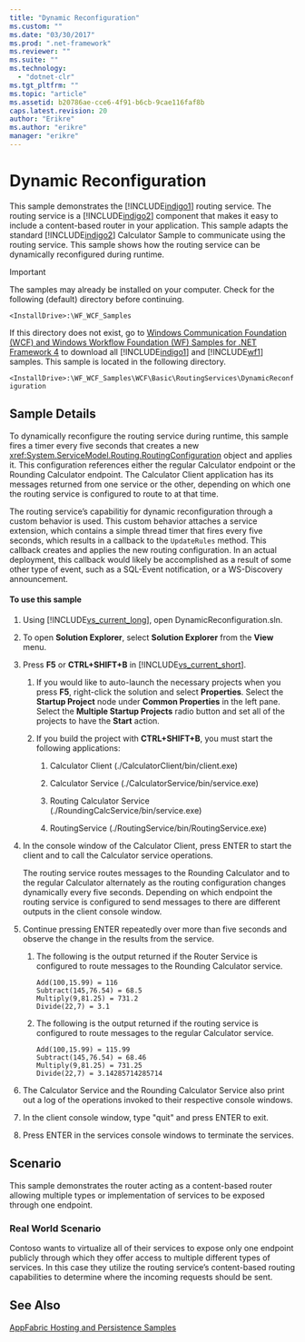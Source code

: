 ```yaml
---
title: "Dynamic Reconfiguration"
ms.custom: ""
ms.date: "03/30/2017"
ms.prod: ".net-framework"
ms.reviewer: ""
ms.suite: ""
ms.technology: 
  - "dotnet-clr"
ms.tgt_pltfrm: ""
ms.topic: "article"
ms.assetid: b20786ae-cce6-4f91-b6cb-9cae116faf8b
caps.latest.revision: 20
author: "Erikre"
ms.author: "erikre"
manager: "erikre"
---
```

# Dynamic Reconfiguration
This sample demonstrates the [!INCLUDE[indigo1](../../../../includes/indigo1-md.md)] routing service. The routing service is a [!INCLUDE[indigo2](../../../../includes/indigo2-md.md)] component that makes it easy to include a content-based router in your application. This sample adapts the standard [!INCLUDE[indigo2](../../../../includes/indigo2-md.md)] Calculator Sample to communicate using the routing service. This sample shows how the routing service can be dynamically reconfigured during runtime.  
  
> [!IMPORTANT]
>  The samples may already be installed on your computer. Check for the following (default) directory before continuing.  
>   
>  `<InstallDrive>:\WF_WCF_Samples`  
>   
>  If this directory does not exist, go to [Windows Communication Foundation (WCF) and Windows Workflow Foundation (WF) Samples for .NET Framework 4](http://go.microsoft.com/fwlink/?LinkId=150780) to download all [!INCLUDE[indigo1](../../../../includes/indigo1-md.md)] and [!INCLUDE[wf1](../../../../includes/wf1-md.md)] samples. This sample is located in the following directory.  
>   
>  `<InstallDrive>:\WF_WCF_Samples\WCF\Basic\RoutingServices\DynamicReconfiguration`  
  
## Sample Details  
 To dynamically reconfigure the routing service during runtime, this sample fires a timer every five seconds that creates a new <xref:System.ServiceModel.Routing.RoutingConfiguration> object and applies it. This configuration references either the regular Calculator endpoint or the Rounding Calculator endpoint. The Calculator Client application has its messages returned from one service or the other, depending on which one the routing service is configured to route to at that time.  
  
 The routing service’s capabilitiy for dynamic reconfiguration through a custom behavior is used. This custom behavior attaches a service extension, which contains a simple thread timer that fires every five seconds, which results in a callback to the `UpdateRules` method. This callback creates and applies the new routing configuration. In an actual deployment, this callback would likely be accomplished as a result of some other type of event, such as a SQL-Event notification, or a WS-Discovery announcement.  
  
#### To use this sample  
  
1.  Using [!INCLUDE[vs_current_long](../../../../includes/vs-current-long-md.md)], open DynamicReconfiguration.sln.  
  
2.  To open **Solution Explorer**, select **Solution Explorer** from the **View** menu.  
  
3.  Press **F5** or **CTRL+SHIFT+B** in [!INCLUDE[vs_current_short](../../../../includes/vs-current-short-md.md)].  
  
    1.  If you would like to auto-launch the necessary projects when you press **F5**, right-click the solution and select **Properties**. Select the **Startup Project** node under **Common Properties** in the left pane. Select the **Multiple Startup Projects**  radio button and set all of the projects to have the **Start** action.  
  
    2.  If you build the project with **CTRL+SHIFT+B**, you must start the following applications:  
  
        1.  Calculator Client (./CalculatorClient/bin/client.exe)  
  
        2.  Calculator Service (./CalculatorService/bin/service.exe)  
  
        3.  Routing Calculator Service (./RoundingCalcService/bin/service.exe)  
  
        4.  RoutingService (./RoutingService/bin/RoutingService.exe)  
  
4.  In the console window of the Calculator Client, press ENTER to start the client and to call the Calculator service operations.  
  
     The routing service routes messages to the Rounding Calculator and to the regular Calculator alternately as the routing configuration changes dynamically every five seconds. Depending on which endpoint the routing service is configured to send messages to there are different outputs in the client console window.  
  
5.  Continue pressing ENTER repeatedly over more than five seconds and observe the change in the results from the service.  
  
    1.  The following is the output returned if the Router Service is configured to route messages to the Rounding Calculator service.  
  
        ```Output  
        Add(100,15.99) = 116  
        Subtract(145,76.54) = 68.5  
        Multiply(9,81.25) = 731.2  
        Divide(22,7) = 3.1  
        ```  
  
    2.  The following is the output returned if the routing service is configured to route messages to the regular Calculator service.  
  
        ```Output  
        Add(100,15.99) = 115.99  
        Subtract(145,76.54) = 68.46  
        Multiply(9,81.25) = 731.25  
        Divide(22,7) = 3.14285714285714  
        ```  
  
6.  The Calculator Service and the Rounding Calculator Service also print out a log of the operations invoked to their respective console windows.  
  
7.  In the client console window, type "quit" and press ENTER to exit.  
  
8.  Press ENTER in the services console windows to terminate the services.  
  
## Scenario  
 This sample demonstrates the router acting as a content-based router allowing multiple types or implementation of services to be exposed through one endpoint.  
  
### Real World Scenario  
 Contoso wants to virtualize all of their services to expose only one endpoint publicly through which they offer access to multiple different types of services. In this case they utilize the routing service’s content-based routing capabilities to determine where the incoming requests should be sent.  
  
## See Also  
 [AppFabric Hosting and Persistence Samples](http://go.microsoft.com/fwlink/?LinkId=193961)
